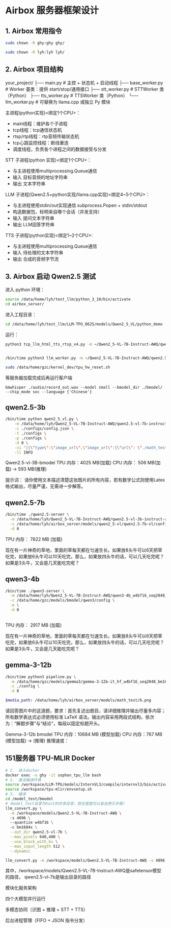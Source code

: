 # Airbox 服务器框架设计

## 1. Airbox 常用指令

```bash
sudo chown -R ghy:ghy ghy/

sudo chown -R lyh:lyh lyh/
```

## 2. Airbox 项目结构

your_project/
├── main.py            # 主控 + 状态机 + 启动线程
├── base_worker.py     # Worker 基类：提供 start/stop/通用接口
├── stt_worker.py      # STTWorker 类（Python）
├── tts_worker.py      # TTSWorker 类（Python）
└── llm_worker.py      # 可替换为 llama.cpp 或独立 Py 模块



主进程(python实现)<绑定1个CPU>：
- main线程：维护各个子进程
- tcp线程：tcp通信状态机
- rtsp/rtp线程：rtp音频传输状态机
- tcp心跳监控线程：断线重连
- 调度线程，负责各个进程之间的数据接受与分发

STT 子进程(python 实现)<绑定1个CPU>：
- 与主进程使用multiprocessing.Queue通信
- 输入 目标音频的地址字符串
- 输出 文本字符串

LLM 子进程(Qwen2.5+python实现/llama.cpp实现)<绑定4~5个CPU>：
- 与主进程使用stdin/out实现通信 subprocess.Popen + stdin/stdout
- 构造数据包，标明来自哪个会话（并发支持）
- 输入 提问文本字符串
- 输出 LLM回答字符串

TTS 子进程(python实现)<绑定1~2个CPU>:
- 与主进程使用multiprocessing.Queue通信
- 输入 待处理的文本字符串
- 输出 合成的音频字节流


## 3. Airbox 启动 Qwen2.5 测试

进入 python 环境：

```bash
source /data/home/lyh/test_llm/python_3_10/bin/activate
cd airbox_server/

```

进入工程目录：
```bash
cd /data/home/lyh/test_llm/LLM-TPU_0625/models/Qwen2_5_VL/python_demo
```

运行：
```bash
python3 tcp_llm_html_tts_rtsp_v4.py -m ~/Qwen2_5-VL-7B-Instruct-AWQ/qwen2.5-vl-7b-instruct-awq_w4bf16_seq8192_bm1684x_1dev_20250430_115515.bmodel -c /data/home/lyh/test_llm/LLM-TPU_0625/models/Qwen2_5_VL/config


/bin/time python3 llm_worker.py -m ~/Qwen2_5-VL-7B-Instruct-AWQ/qwen2.5-vl-7b-instruct-awq_w4bf16_seq8192_bm1684x_1dev_20250430_115515.bmodel -c /data/home/lyh/test_llm/LLM-TPU_0625/models/Qwen2_5_VL/config

sudo /data/home/gzc/kernel_dev/tpu_hw_reset.sh

```

等服务器加载完成后再运行客户端
```
bmwhisper ./audio/record_out.wav --model small --bmodel_dir ./bmodel/ --chip_mode soc --language {'Chinese'}
```


## qwen2.5-3b

```bash
/bin/time python qwen2_5_vl.py \
    -m /data/home/lyh/Qwen2_5-VL-7B-Instruct-AWQ/qwen2.5-vl-7b-instruct-awq_w4bf16_seq4096_bm1684x_1dev_20250805_163620.bmodel \
    -c ./configs/config.json \
    -t ./configs \
    -p ./configs \
    -d 0 \
    -vi "[{\"type\":\"image_url\",\"image_url\":{\"url\": \"./math_test/10.png\"}, \"max_side\":420}]" \
    -ll INFO

```
Qwen2.5-vl-3B-bmodel
TPU 内存：4025 MB(加载)
CPU 内存： 506 MB(加载) ->  593 MB(推理)

提示词：
请你使用文本描述清楚这张图片的所有内容，若有数学公式则使用Latex格式输出，尽量严谨，无需进一步解答。

## qwen2.5-7b

```bash
/bin/time ./qwen2.5-server \
  -m /data/home/lyh/Qwen2_5-VL-7B-Instruct-AWQ/qwen2.5-vl-3b-instruct-awq_w4bf16_seq1024_bm1684x_1dev_20250812_002505.bmodel \
  -c /data/home/lyh/airbox_server/models/qwen2_5-vl/qwen2.5-7b-vl/config \
  -d 0 
```

TPU 内存： 7822 MB (加载)

现在有一片神奇的草地，里面的草每天都在匀速生长。如果放8头牛可以6天把草吃完，如果放6头牛可以10天吃完，那么，如果放四头牛的话，可以几天吃完呢？如果是3头牛，又会是几天能吃完呢？

## qwen3-4b

```bash
/bin/time ./qwen3-server \
  -m /data/home/lyh/Qwen2_5-VL-7B-Instruct-AWQ/qwen3-4b_w4bf16_seq2048_bm1684x_1dev_20250811_234428.bmodel \
  -c /data/home/gzc/models/bmodel/qwen3/config \
  -e \
  -d 0 
  
```



TPU 内存： 2917 MB (加载)

现在有一片神奇的草地，里面的草每天都在匀速生长。如果放8头牛可以6天把草吃完，如果放6头牛可以10天吃完，那么，如果放四头牛的话，可以几天吃完呢？如果是3头牛，又会是几天能吃完呢？


## gemma-3-12b

```bash
/bin/time python3 pipeline.py \
  -m /data/home/gzc/models/gemma3/gemma-3-12b-it_hf_w4bf16_seq2048_bm1684x_1dev_20250804_141717.bmodel \
  -c ./config \
  -d 0 

$media_path: /data/home/lyh/airbox_server/models/math_test/6.png

```

请回答图片中的这道题，要求：首先复述出题目，请详细推理并输出尽量多内容；所有数学表达式必须使用标准 LaTeX 语法。输出内容采用两段式结构，依次为：“解题步骤”与“结论”，每段以固定标题开头。

Gemma-3-12b bmodel
TPU 内存：10684 MB (模型加载)
CPU 内存：767 MB (模型加载) -> (推理)
推理速度：

## 151服务器 TPU-MLIR Docker

```bash
# 1、 进入docker
docker exec -u ghy -it sophon_tpu_llm bash
# 2、 激活编译环境
source /workspace/LLM-TPU/models/InternVL3/compile/internvl3/bin/activate
source /workspace/tpu-mlir/envsetup.sh
# 3、 编译
cd /model_test/bmodel  
#（model_test目录为host的共享目录，放在里面可以省去拷贝步骤）
llm_convert.py \
  -m /workspace/models/Qwen2.5-VL-7B-Instruct-AWQ \ 
  -s 4096 \ 
  --quantize w4bf16 \ 
  -c bm1684x \
  --out_dir qwen2.5-vl-7b \
  --max_pixels 640,480 \
  --use_block_with_kv \
  --max_input_length 512 \
  --dynamic    

llm_convert.py -m /workspace/models/Qwen2.5-VL-7B-Instruct-AWQ -s 4096 --quantize w4bf16 -c bm1684x --out_dir qwen2.5-vl-7b --max_pixels 644,504 --use_block_with_kv --max_input_length 512 --dynamic  

```

其中，/workspace/models/Qwen2.5-VL-7B-Instruct-AWQ是safetensor模型的路径，  qwen2.5-vl-7b是输出目录的路径


模块化服务架构

四个大模型并行运行

多模态协同（识图 + 推理 + STT + TTS）

后台进程管理（FIFO + JSON 指令分发）